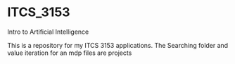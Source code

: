 # ITCS_3153
Intro to Artificial Intelligence

This is a repository for my ITCS 3153 applications. The Searching folder and value iteration for an mdp files are projects
